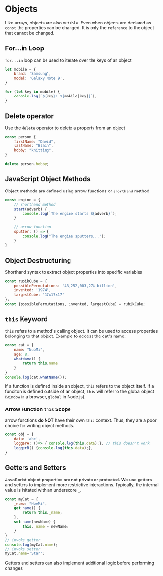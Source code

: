 # Objects

Like arrays, objects are also `mutable`. 
Even when objects are declared as `const` the properties can be changed. It is only the `reference` to the object that cannot be changed. 

## For...in Loop
`for...in` loop can be used to iterate over the keys of an object
```javascript
let mobile = {
    brand: 'Samsung',
    model: 'Galaxy Note 9',
}

for (let key in mobile) {
    console.log(`${key}: ${mobile[key]}`);
}
```

## Delete operator
Use the `delete` operator to delete a property from an object
```javascript
const person {
    firstName: "David",
    lastName: "Blain",
    hobby: "knitting",
}

delete person.hobby;
```
## JavaScript Object Methods 
Object methods are defined using arrow functions or `shorthand` method 
```javascript
const engine = {
    // shorthand method
    start(adverb) {
        console.log(`The engine starts ${adverb}`);
    }

    // arrow function
    sputter: () => {
        console.log("The engine sputters...");
    }
}
```
## Object Destructuring
Shorthand syntax to extract object properties into specific variables
```javascript
const rubikCube = {
    possiblePermutations: '43,252,003,274 billion',
    invented: '1974',
    largestCube: '17x17x17'
};
const {possiblePermutations, invented, largestCube} = rubikCube;
```

## `this` Keyword
`this` refers to a method's calling object. It can be used to access properties belonging to that object.
Example to access the cat's name: 
```javascript
const cat = {
    name: "NuoMi",
    age: 8,
    whatName() {
        return this.name
    }
}
console.log(cat.whatName());
```

If a function is defined inside an object, `this` refers to the object itself.
If a funciton is defined outside of an object, `this` will refer to the global object (`window` in a browser, `global` in Node.js). <br> 

### Arrow Function `this` Scope
arrow functions **do NOT** have their own `this` context. 
Thus, they are a poor choice for writing object methods. 
```javascript
const obj = {
    data: 'abc', 
    loggerA: ()=> { console.log(this.data);}, // this doesn't work
    loggerB() {console.log(this.data);},
}
```

## Getters and Setters
JavaScript object properties are not private or protected. 
We use getters and setters to implement more restrictive interactions. 
Typically, the internal value is initated with an underscore `_`.
```javascript
const myCat = {
    _name: "NuoMi",
    get name() {
        return this._name;
    },
    set name(newName) {
        this._name = newName;
    }
}
// invoke getter
console.log(myCat.name);
// invoke setter
myCat.name='Star';
```

Getters and setters can also implement additional logic before performing changes. 
